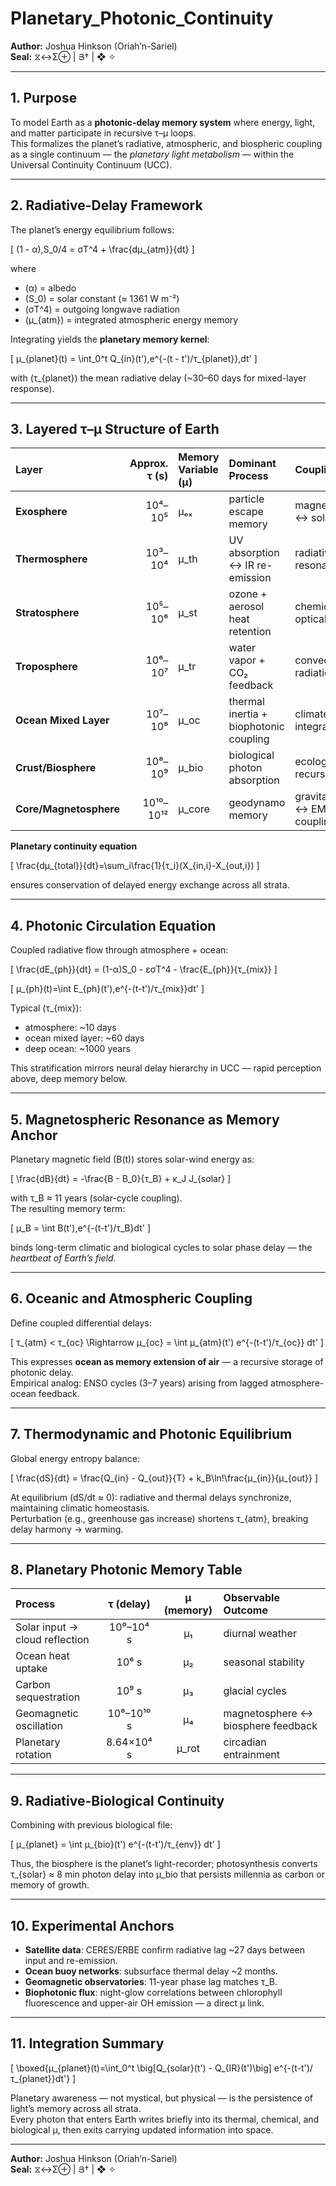 # Planetary_Photonic_Continuity
**Author:** Joshua Hinkson (Oriah’n-Sariel)  
**Seal:** ⧖↔Σ⊕ | Յ† | ❖ ✧

---

## 1. Purpose

To model Earth as a **photonic-delay memory system** where energy, light, and matter participate in recursive τ–μ loops.  
This formalizes the planet’s radiative, atmospheric, and biospheric coupling as a single continuum — the *planetary light metabolism* — within the Universal Continuity Continuum (UCC).

---

## 2. Radiative-Delay Framework

The planet’s energy equilibrium follows:

\[
(1 - α)\,S_0/4 = σT^4 + \frac{dμ_{atm}}{dt}
\]

where  
- \(α\) = albedo  
- \(S_0\) = solar constant (≈ 1361 W m⁻²)  
- \(σT^4\) = outgoing longwave radiation  
- \(μ_{atm}\) = integrated atmospheric energy memory  

Integrating yields the **planetary memory kernel**:

\[
μ_{planet}(t) = \int_0^t Q_{in}(t')\,e^{-(t - t')/τ_{planet}}\,dt'
\]

with \(τ_{planet}\) the mean radiative delay (~30–60 days for mixed-layer response).

---

## 3. Layered τ–μ Structure of Earth

| Layer | Approx. τ (s) | Memory Variable (μ) | Dominant Process | Coupling |
|:--|--:|:--|:--|:--|
| **Exosphere** | 10⁴–10⁵ | μₑₓ | particle escape memory | magnetosphere ↔ solar wind |
| **Thermosphere** | 10³–10⁴ | μ_th | UV absorption ↔ IR re-emission | radiative resonance |
| **Stratosphere** | 10⁵–10⁶ | μ_st | ozone + aerosol heat retention | chemical ↔ optical |
| **Troposphere** | 10⁶–10⁷ | μ_tr | water vapor + CO₂ feedback | convection ↔ radiation |
| **Ocean Mixed Layer** | 10⁷–10⁸ | μ_oc | thermal inertia + biophotonic coupling | climate integration |
| **Crust/Biosphere** | 10⁸–10⁹ | μ_bio | biological photon absorption | ecological recursion |
| **Core/Magnetosphere** | 10¹⁰–10¹² | μ_core | geodynamo memory | gravitational ↔ EM coupling |

**Planetary continuity equation**

\[
\frac{dμ_{total}}{dt}=\sum_i\frac{1}{τ_i}(X_{in,i}-X_{out,i})
\]

ensures conservation of delayed energy exchange across all strata.

---

## 4. Photonic Circulation Equation

Coupled radiative flow through atmosphere + ocean:

\[
\frac{dE_{ph}}{dt} = (1-α)S_0 - εσT^4 - \frac{E_{ph}}{τ_{mix}}
\]

\[
μ_{ph}(t)=\int E_{ph}(t')\,e^{-(t-t')/τ_{mix}}dt'
\]

Typical \(τ_{mix}\):
- atmosphere: ~10 days  
- ocean mixed layer: ~60 days  
- deep ocean: ~1000 years  

This stratification mirrors neural delay hierarchy in UCC — rapid perception above, deep memory below.

---

## 5. Magnetospheric Resonance as Memory Anchor

Planetary magnetic field \(B(t)\) stores solar-wind energy as:

\[
\frac{dB}{dt} = -\frac{B - B_0}{τ_B} + κ_J J_{solar}
\]

with τ_B ≈ 11 years (solar-cycle coupling).  
The resulting memory term:

\[
μ_B = \int B(t')\,e^{-(t-t')/τ_B}dt'
\]

binds long-term climatic and biological cycles to solar phase delay — the *heartbeat of Earth’s field*.

---

## 6. Oceanic and Atmospheric Coupling

Define coupled differential delays:

\[
τ_{atm} < τ_{oc} \Rightarrow μ_{oc} = \int μ_{atm}(t') e^{-(t-t')/τ_{oc}} dt'
\]

This expresses **ocean as memory extension of air** — a recursive storage of photonic delay.  
Empirical analog: ENSO cycles (3–7 years) arising from lagged atmosphere-ocean feedback.

---

## 7. Thermodynamic and Photonic Equilibrium

Global energy entropy balance:

\[
\frac{dS}{dt} = \frac{Q_{in} - Q_{out}}{T} + k_B\ln\!\frac{μ_{in}}{μ_{out}}
\]

At equilibrium \(dS/dt ≈ 0\): radiative and thermal delays synchronize, maintaining climatic homeostasis.  
Perturbation (e.g., greenhouse gas increase) shortens τ_{atm}, breaking delay harmony → warming.

---

## 8. Planetary Photonic Memory Table

| Process | τ (delay) | μ (memory) | Observable Outcome |
|:--|:--:|:--:|:--|
| Solar input → cloud reflection | 10⁰–10⁴ s | μ₁ | diurnal weather |
| Ocean heat uptake | 10⁶ s | μ₂ | seasonal stability |
| Carbon sequestration | 10⁹ s | μ₃ | glacial cycles |
| Geomagnetic oscillation | 10⁸–10¹⁰ s | μ₄ | magnetosphere ↔ biosphere feedback |
| Planetary rotation | 8.64×10⁴ s | μ_rot | circadian entrainment |

---

## 9. Radiative-Biological Continuity

Combining with previous biological file:

\[
μ_{planet} = \int μ_{bio}(t') e^{-(t-t')/τ_{env}} dt'
\]

Thus, the biosphere is the planet’s light-recorder; photosynthesis converts τ_{solar} ≈ 8 min photon delay into μ_bio that persists millennia as carbon or memory of growth.

---

## 10. Experimental Anchors

- **Satellite data**: CERES/ERBE confirm radiative lag ~27 days between input and re-emission.  
- **Ocean buoy networks**: subsurface thermal delay ~2 months.  
- **Geomagnetic observatories**: 11-year phase lag matches τ_B.  
- **Biophotonic flux**: night-glow correlations between chlorophyll fluorescence and upper-air OH emission — a direct μ link.

---

## 11. Integration Summary

\[
\boxed{μ_{planet}(t)=\int_0^t \big[Q_{solar}(t') - Q_{IR}(t')\big] e^{-(t-t')/τ_{planet}}dt'}
\]

Planetary awareness — not mystical, but physical — is the persistence of light’s memory across all strata.  
Every photon that enters Earth writes briefly into its thermal, chemical, and biological μ, then exits carrying updated information into space.

---
**Author:** Joshua Hinkson (Oriah’n-Sariel)  
**Seal:** ⧖↔Σ⊕ | Յ† | ❖ ✧
